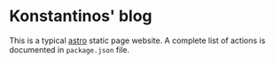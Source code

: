 # Konstantinos' blog

This is a typical [astro](astro.build) static page website.
A complete list of actions is documented in `package.json` file.
